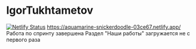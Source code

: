 # IgorTukhtametov
[![Netlify Status](https://api.netlify.com/api/v1/badges/4b71b9af-f972-427c-8f76-f17002cae654/deploy-status)](https://app.netlify.com/sites/aquamarine-snickerdoodle-03ce67/deploys)
https://aquamarine-snickerdoodle-03ce67.netlify.app/
<span>Работа по спринту завершена</span>
<span>Раздел "Наши работы" загружается не с первого раза</span>
